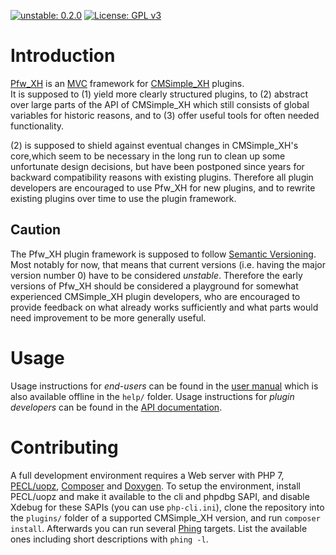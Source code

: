 [![unstable: 0.2.0](https://img.shields.io/badge/unstable-0.2.0-red.svg)](https://github.com/cmb69/pfw_xh/releases/tag/0.2.0)
[![License: GPL v3](https://img.shields.io/badge/License-GPL%20v3-blue.svg)](http://www.gnu.org/licenses/gpl-3.0)

Introduction
============

[Pfw_XH](http://3-magi.net/?CMSimple_XH/Pfw_XH) is an
[MVC](https://en.wikipedia.org/wiki/Model%E2%80%93view%E2%80%93controller)
framework for [CMSimple_XH](http://www.cmsimple-xh.org/) plugins.  
It is supposed to (1) yield more clearly structured plugins, to (2) abstract
over large parts of the API of CMSimple_XH which still consists of global
variables for historic reasons, and to (3) offer useful tools for often needed
functionality.

(2) is supposed to shield against eventual changes in CMSimple_XH's core,which
seem to be necessary in the long run to clean up some unfortunate design
decisions, but have been postponed since years for backward compatibility
reasons with existing plugins.  Therefore all plugin developers are encouraged
to use Pfw_XH for new plugins, and to rewrite existing plugins over time to use
the plugin framework.

Caution
-------

The Pfw_XH plugin framework is supposed to follow [Semantic
Versioning](http://semver.org/).  Most notably for now, that means that current
versions (i.e. having the major version number 0) have to be considered
*unstable*.  Therefore the early versions of Pfw_XH should be considered a
playground for somewhat experienced CMSimple_XH plugin developers, who are
encouraged to provide feedback on what already works sufficiently and what parts
would need improvement to be more generally useful.

Usage
=====

Usage instructions for *end-users* can be found in the [user
manual](http://3-magi.net/plugins/pfw/help/help.htm) which is also available
offline in the `help/` folder.  Usage instructions for *plugin developers* can
be found in the [API
documentation](http://3-magi.net/plugins/pfw/pfw-sdk/docs/).

Contributing
============

A full development environment requires a Web server with PHP 7,
[PECL/uopz](https://pecl.php.net/packages/uopz),
[Composer](https://getcomposer.org/) and
[Doxygen](http://www.stack.nl/~dimitri/doxygen/).  To setup the environment,
install PECL/uopz and make it available to the cli and phpdbg SAPI, and disable
Xdebug for these SAPIs (you can use `php-cli.ini`), clone the repository into
the `plugins/` folder of a supported CMSimple_XH version, and run `composer
install`.  Afterwards you can run several [Phing](https://www.phing.info/)
targets.  List the available ones including short descriptions with `phing -l`.

